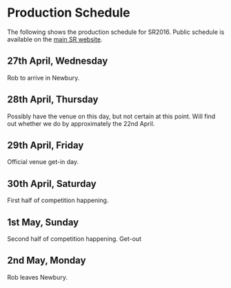 # Production Schedule

The following shows the production schedule for SR2016.  Public
schedule is available on the [main SR website][comp-event-page].

## 27th April, Wednesday
Rob to arrive in Newbury.

## 28th April, Thursday

Possibly have the venue on this day, but not certain at this point.
Will find out whether we do by approximately the 22nd April.


## 29th April, Friday
Official venue get-in day.


## 30th April, Saturday
First half of competition happening.


## 1st May, Sunday
Second half of competition happening.  Get-out 


## 2nd May, Monday
Rob leaves Newbury.


[comp-event-page]: https://www.studentrobotics.org/events/sr2016/2016-04-30-competition#Schedule "Competition schedule"
